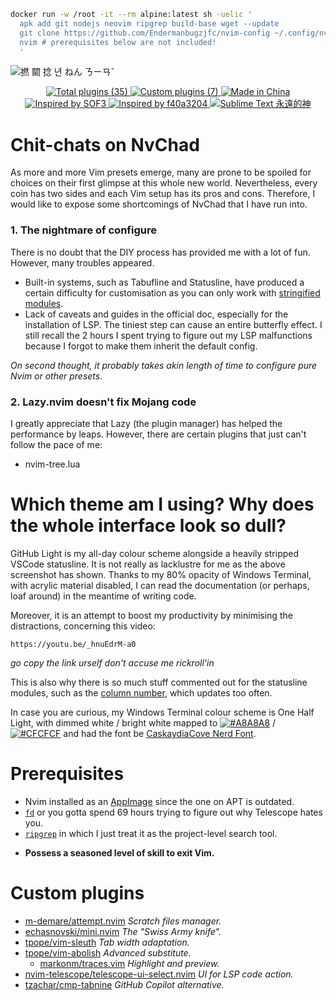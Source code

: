 ```bash
docker run -w /root -it --rm alpine:latest sh -uelic '
  apk add git nodejs neovim ripgrep build-base wget --update
  git clone https://github.com/Endermanbugzjfc/nvim-config ~/.config/nvim
  nvim # prerequisites below are not included!
  '
```
![撚 𨶙 捻 년 ねん ㄋㄧㄢˇ](https://github.com/Endermanbugzjfc/nvim-config/assets/53002741/bb0f391f-a213-403e-a1c8-8e25d8b2a1c0)
<p align=center>
  <a href="https://github.com/NvChad/NvChad#plugins-list">
    <img src="https://img.shields.io/badge/total_plugins-35-green?style=for-the-badge" title="Total plugins (35)">
  </a>
  <a href="lua/custom">
    <img src="https://img.shields.io/badge/custom_plugins-7-blue?style=for-the-badge" title="Custom plugins (7)">
  </a>
  <a href="#which-theme-am-i-using-why-does-the-whole-interface-look-so-dull">
    <img src="https://img.shields.io/badge/works_on-my_machine-gold?style=for-the-badge" title="Made in China">
  </a>
  </br>
  <a href="https://github.com/SOF3/nvim-config">
    <img src="https://img.shields.io/badge/code_stolen_from-SOF3-64d958?style=for-the-badge" title="Inspired by SOF3">
  </a>
  <a href="https://github.com/f40a3204/nvim">
    <img src="https://img.shields.io/badge/code_stolen_from-f40a3204-fc73d5?style=for-the-badge" title="Inspired by f40a3204">
  </a>
  <a href="https://github.com/Endermanbugzjfc/sublime-text-config">
    <img src="https://img.shields.io/badge/sublime_text-yyds_goat-ff9800?style=for-the-badge&logo=sublime-text" title="Sublime Text 永遠的神">
  </a>
</p>

# Chit-chats on NvChad
As more and more Vim presets emerge,
many are prone to be spoiled for choices on their first glimpse at this whole new world.
Nevertheless, every coin has two sides and each Vim setup has its pros and cons.
Therefore, I would like to expose some shortcomings of NvChad that I have run into.
### 1. The nightmare of configure
There is no doubt that the DIY process has provided me with a lot of fun. However, many troubles appeared.
- Built-in systems, such as Tabufline and Statusline, have produced a certain difficulty for customisation as you can only work with [stringified modules](https://github.com/Endermanbugzjfc/nvim-config/blob/c88b4f48b6f3f522c8a83b77a544771867709834/lua/custom/statusline.lua#L20).
- Lack of caveats and guides in the official doc, especially for the installation of LSP. The tiniest step can cause an entire butterfly effect. I still recall the 2 hours I spent trying to figure out my LSP malfunctions because I forgot to make them inherit the default config.

*On second thought, it probably takes akin length of time to configure pure Nvim or other presets.*
### 2. Lazy.nvim doesn't fix Mojang code
I greatly appreciate that Lazy (the plugin manager) has helped the performance by leaps.
However, there are certain plugins that just can't follow the pace of me:
- nvim-tree.lua

# Which theme am I using? Why does the whole interface look so dull?
GitHub Light is my all-day colour scheme alongside a heavily stripped VSCode statusline.
It is not really as lacklustre for me as the above screenshot has shown.
Thanks to my 80% opacity of Windows Terminal,
with acrylic material disabled, I can read the documentation (or perhaps, loaf around) in the meantime of writing code.

Moreover, it is an attempt to boost my productivity by minimising the distractions, concerning this video:
```
https://youtu.be/_hnuEdrM-a0
```
*go copy the link urself don't accuse me rickroll'in*

This is also why there is so much stuff commented out for the statusline modules,
such as the [column number](https://github.com/Endermanbugzjfc/nvim-config/blob/c88b4f48b6f3f522c8a83b77a544771867709834/lua/custom/statusline.lua#L38), which updates too often.

In case you are curious, my Windows Terminal colour scheme is One Half Light,
with dimmed white / bright white mapped to
[![#A8A8A8](https://img.shields.io/badge/%20%23A8A8A8-A8A8A8)](https://imagecolorpicker.com/color-code/a8a8a8) /
[![#CFCFCF](https://img.shields.io/badge/%20%23CFCFCF-CFCFCF)](https://imagecolorpicker.com/color-code/cfcfcf)
and had the font be [CaskaydiaCove Nerd Font](https://www.programmingfonts.org/#cascadia-code).

# Prerequisites
- Nvim installed as an [AppImage](https://github.com/vim/vim-appimage) since the one on APT is outdated.
- [`fd`](https://github.com/sharkdp/fd) or you gotta spend 69 hours trying to figure out why Telescope hates you.
- [`ripgrep`](https://github.com/BurntSushi/ripgrep) in which I just treat it as the project-level search tool.
<!-- - NodeJS v16 (use NVM to switch version), cannot get Grammarly LSP 0.0.4 work on high Node versions. -->
- **Possess a seasoned level of skill to exit Vim.**

# Custom plugins
- [m-demare/attempt.nvim](https://github.com/m-demare/attempt.nvim) *Scratch files manager.*
- [echasnovski/mini.nvim](https://github.com/echasnovski/mini.nvim) *The "Swiss Army knife".*
- [tpope/vim-sleuth](https://github.com/tpope/vim-sleuth) *Tab width adaptation.*
- [tpope/vim-abolish](https://github.com/tpope/vim-abolish) *Advanced substitute.*
  - [markonm/traces.vim](https://github.com/markonm/traces.vim) *Highlight and preview.*
- [nvim-telescope/telescope-ui-select.nvim](https://github.com/nvim-telescope/telescope-ui-select.nvim) *UI for LSP code action.*
- [tzachar/cmp-tabnine](https://github.com/tzachar/cmp-tabnine) *GitHub Copilot alternative.*

